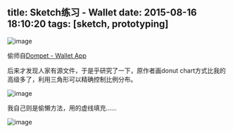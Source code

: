 title: Sketch练习 - Wallet
date: 2015-08-16 18:10:20
tags: [sketch, prototyping]
---
<!-- more -->

![image](http://7qn9uj.com1.z0.glb.clouddn.com/media/wallet.jpg)

偷师自[Dompet - Wallet App](https://dribbble.com/shots/2153963-Dompet-Wallet-App)

后来才发现人家有源文件，于是乎研究了一下，原作者画donut chart方式比我的高级多了，利用三角形可以精确控制比例分布。

![image](http://7qn9uj.com1.z0.glb.clouddn.com/media/pie-chart-method.png)

我自己则是偷懒方法，用的虚线填充……

![image](http://7qn9uj.com1.z0.glb.clouddn.com/media/pie-chart-method2.png)